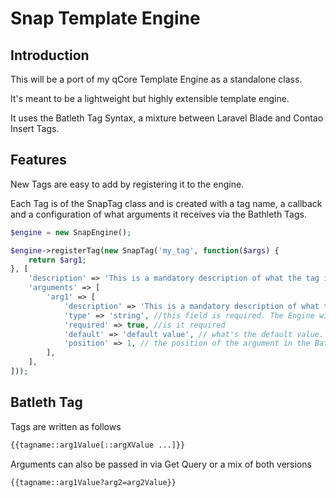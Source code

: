 # Snap Template Engine

## Introduction

This will be a port of my qCore Template Engine as a standalone class.

It's meant to be a lightweight but highly extensible template engine.

It uses the Batleth Tag Syntax, a mixture between Laravel Blade and Contao Insert Tags.

## Features

New Tags are easy to add by registering it to the engine.

Each Tag is of the SnapTag class and is created with a tag name, a callback and a configuration of what arguments it receives via the Bathleth Tags.

```php
$engine = new SnapEngine();

$engine->registerTag(new SnapTag('my_tag', function($args) {
	return $arg1;
}, [
	'description' => 'This is a mandatory description of what the tag is doing. If you don\'t provide one the script will fail. Documentation is key.',
	'arguments' => [
		'arg1' => [
			'description' => 'This is a mandatory description of what the argument is for. If you don\'t provide one the script will fail. Documentation is key.',
			'type' => 'string', //this field is required. The Engine will cast all data you get to the correct type. No further actions required
			'required' => true, //is it required
			'default' => 'default value', // what's the default value. if this is set required will be set to false!
			'position' => 1, // the position of the argument in the Bathleth Tag. Human readable Int starting with 1
		],
	],
]));
```

## Batleth Tag

Tags are written as follows

```html
{{tagname::arg1Value[::argXValue ...]}}
```
Arguments can also be passed in via Get Query or a mix of both versions

```html
{{tagname::arg1Value?arg2=arg2Value}}
```

